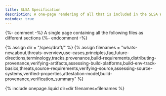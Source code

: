 ```yaml
---
title: SLSA Specification
description: A one-page rendering of all that is included in the SLSA Working Draft.
noindex: true
---
```

{%- comment -%}
A single page containing all the following files as different sections
{%- endcomment -%}

{% assign dir = "/spec/draft/" %}
{% assign filenames = "whats-new,about,threats-overview,use-cases,principles,faq,future-directions,terminology,tracks,provenance,build-requirements,distributing-provenance,verifying-artifacts,assessing-build-platforms,build-env-track-basics,threats,source-requirements,verifying-source,assessing-source-systems,verified-properties,attestation-model,build-provenance,verification_summary" %}

{% include onepage.liquid dir=dir filenames=filenames %}
